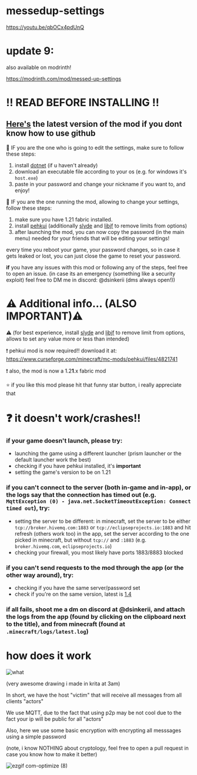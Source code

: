 # messedup-settings
https://youtu.be/qbOCx4pdUnQ

# update 9:
   also available on modrinth!

   https://modrinth.com/mod/messed-up-settings
  
# ‼️ READ BEFORE INSTALLING ‼️

## [Here's](https://github.com/dsinkerii/messedup-settings/releases/latest) the latest version of the mod if you dont know how to use github

🔴 IF you are the one who is going to edit the settings, make sure to follow these steps:
1. install [dotnet](https://dotnet.microsoft.com/en-us/download) (if u haven't already)
2. download an executable file according to your os (e.g. for windows it's `host.exe`)
3. paste in your password and change your nickname if you want to, and enjoy!

🔴 IF you are the one running the mod, allowing to change your settings, follow these steps:
1. make sure you have 1.21 fabric installed.
2. install [pehkui](https://www.curseforge.com/minecraft/mc-mods/pehkui/files/4821741) (additionally [slyde](https://modrinth.com/mod/slyde/version/1.7.1) and [libjf](https://modrinth.com/mod/libjf/version/3.10.0) to remove limits from options)
3. after launching the mod, you can now copy the password (in the main menu) needed for your friends that will be editing your settings!

every time you reboot your game, your password changes, so in case it gets leaked or lost, you can just close the game to reset your password.

**if** you have any issues with this mod or following any of the steps, feel free to open an issue.
(in case its an emergency (something like a security exploit) feel free to DM me in discord: @dsinkerii (dms always open!))

# ⚠️ Additional info... (ALSO IMPORTANT)⚠️

  ⚠️ (for best experience, install [slyde](https://modrinth.com/mod/slyde/version/1.7.1) and [libjf](https://modrinth.com/mod/libjf/version/3.10.0) to remove limit from options, allows to set any value more or less than intended)
  
  ❗ pehkui mod is now required!! download it at: https://www.curseforge.com/minecraft/mc-mods/pehkui/files/4821741
  
  ❗ also, the mod is now a 1.2**1**.x fabric mod

  ⭐ if you like this mod please hit that funny star button, i really appreciate that 

# ❓ it doesn't work/crashes!!
### if your game doesn't launch, please try:
- launching the game using a different launcher (prism launcher or the default launcher work the best)
- checking if you have pehkui installed, it's **important**
- setting the game's version to be on 1.21
### if you can't connect to the server (both in-game and in-app), or the logs say that the connection has timed out (e.g. `MqttException (0) - java.net.SocketTimeoutException: Connect timed out`), try:
- setting the server to be different:
    in minecraft, set the server to be either `tcp://broker.hivemq.com:1883` or `tcp://eclipseprojects.io:1883` and hit refresh (others work too)
    in the app, set the server according to the one picked in minecraft, but without `tcp://` and `:1883` (e.g. `broker.hivemq.com`, `eclipseprojects.io`)
- checking your firewall, you most likely have ports 1883/8883 blocked
### if you can't send requests to the mod through the app (or the other way around), try:
- checking if you have the same server/password set
- check if you're on the same version, latest is [1.4](https://github.com/dsinkerii/messedup-settings/releases/latest)

### if all fails, shoot me a dm on discord at @dsinkerii, and attach the logs from the app (found by clicking on the clipboard next to the title), and from minecraft (found at `.minecraft/logs/latest.log`)


# how does it work
![what](https://github.com/dsinkerii/messedup-settings/assets/104655906/626da6e5-8ea3-47a4-ba86-8cf079f68bc8)

(very awesome drawing i made in krita at 3am)

In short, we have the host "victim" that will receive all messages from all clients "actors"

We use MQTT, due to the fact that using p2p may be not cool due to the fact your ip will be public for all "actors"

Also, here we use some basic encryption with encrypting all messsages using a simple password

(note, i know NOTHING about cryptology, feel free to open a pull request in case you know how to make it better)



![ezgif com-optimize (8)](https://github.com/user-attachments/assets/927cbc79-5c37-4293-b458-5ad8ce30754a)

